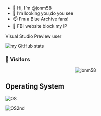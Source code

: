 - 👋 Hi, I’m @jonm58
- 👀 I’m looking you,do you see
- 📫 I'm a Blue Archive fans!
- 🤣 FBI website block my IP

Visual Studio Preview user

![my GitHub stats](https://github-readme-stats.vercel.app/api?username=jonm58&count_private=true&show_icons=true&layout=compact)

### 👀 Visitors
<div align="center"><img src="https://count.getloli.com/@jonm58?name=jonm58&theme=original-new&padding=8&offset=0&align=center&scale=1&pixelated=1&darkmode=auto" alt="jonm58"></div>

##  Operating System
![OS](https://img.shields.io/badge/Windows%2011%2021H2-black.svg?colorA=black&style=plastic)

![OS2nd](https://img.shields.io/badge/Windows%202003%20R2-white.svg?colorA=black&style=flat-square)



